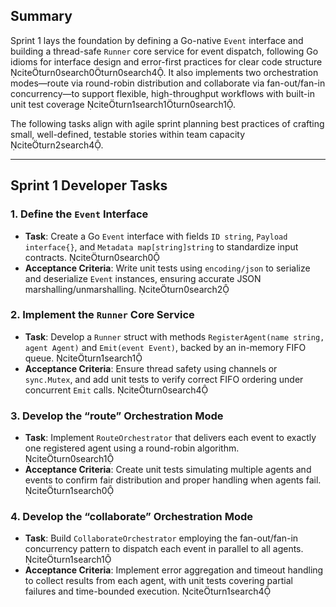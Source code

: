 ## Summary

Sprint 1 lays the foundation by defining a Go-native `Event` interface and building a thread-safe `Runner` core service for event dispatch, following Go idioms for interface design and error-first practices for clear code structure citeturn0search0turn0search4. It also implements two orchestration modes—route via round-robin distribution and collaborate via fan-out/fan-in concurrency—to support flexible, high-throughput workflows with built-in unit test coverage citeturn1search1turn0search1.

The following tasks align with agile sprint planning best practices of crafting small, well-defined, testable stories within team capacity citeturn2search4.

---

## Sprint 1 Developer Tasks

### 1. Define the `Event` Interface  
- **Task**: Create a Go `Event` interface with fields `ID string`, `Payload interface{}`, and `Metadata map[string]string` to standardize input contracts. citeturn0search0  
- **Acceptance Criteria**: Write unit tests using `encoding/json` to serialize and deserialize `Event` instances, ensuring accurate JSON marshalling/unmarshalling. citeturn0search2  

### 2. Implement the `Runner` Core Service  
- **Task**: Develop a `Runner` struct with methods `RegisterAgent(name string, agent Agent)` and `Emit(event Event)`, backed by an in-memory FIFO queue. citeturn1search1  
- **Acceptance Criteria**: Ensure thread safety using channels or `sync.Mutex`, and add unit tests to verify correct FIFO ordering under concurrent `Emit` calls. citeturn0search4  

### 3. Develop the “route” Orchestration Mode  
- **Task**: Implement `RouteOrchestrator` that delivers each event to exactly one registered agent using a round-robin algorithm. citeturn0search1  
- **Acceptance Criteria**: Create unit tests simulating multiple agents and events to confirm fair distribution and proper handling when agents fail. citeturn1search0  

### 4. Develop the “collaborate” Orchestration Mode  
- **Task**: Build `CollaborateOrchestrator` employing the fan-out/fan-in concurrency pattern to dispatch each event in parallel to all agents. citeturn1search1  
- **Acceptance Criteria**: Implement error aggregation and timeout handling to collect results from each agent, with unit tests covering partial failures and time-bounded execution. citeturn1search4